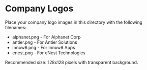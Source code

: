 
# Company Logos

Place your company logo images in this directory with the following filenames:

- alphanet.png - For Alphanet Corp
- antier.png - For Antier Solutions
- innow8.png - For Innow8 Apps
- enest.png - For eNest Technologies

Recommended size: 128x128 pixels with transparent background.
